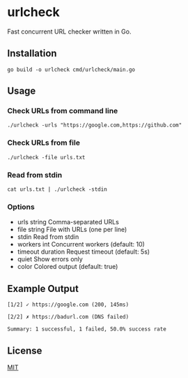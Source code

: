 # urlcheck

Fast concurrent URL checker written in Go.

## Installation

```
go build -o urlcheck cmd/urlcheck/main.go
```


## Usage
### Check URLs from command line
```
./urlcheck -urls "https://google.com,https://github.com"
```

### Check URLs from file
```
./urlcheck -file urls.txt
```

### Read from stdin
```
cat urls.txt | ./urlcheck -stdin
```

### Options
- urls string Comma-separated URLs
- file string File with URLs (one per line)
- stdin Read from stdin
- workers int Concurrent workers (default: 10)
- timeout duration Request timeout (default: 5s)
- quiet Show errors only
- color Colored output (default: true)

## Example Output
```
[1/2] ✓ https://google.com (200, 145ms)

[2/2] ✗ https://badurl.com (DNS failed)

Summary: 1 successful, 1 failed, 50.0% success rate
```

## License

[MIT](LICENSE)
